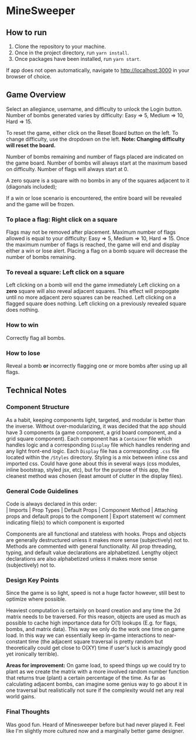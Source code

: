 # MineSweeper

## How to run

1. Clone the repository to your machine.
2. Once in the project directory, run `yarn install`.
3. Once packages have been installed, run `yarn start`.

If app does not open automatically, navigate to [http://localhost:3000](http://localhost:3000) in your browser of choice.

## Game Overview

Select an allegiance, username, and difficulty to unlock the Login button.
Number of bombs generated varies by difficulty: Easy => 5, Medium => 10, Hard => 15.

To reset the game, either click on the Reset Board button on the left.
To change difficulty, use the dropdown on the left.
**Note: Changing difficulty will reset the board.**

Number of bombs remaining and number of flags placed are indicated on the game board.
Number of bombs will always start at the maximum based on difficulty. Number of flags will always start at 0.

A zero square is a square with no bombs in any of the squares adjacent to it (diagonals included);

If a win or lose scenario is encountered, the entire board will be revealed and the game will be frozen.

### To place a flag: Right click on a square

Flags may not be removed after placement.
Maximum number of flags allowed is equal to your difficulty: Easy => 5, Medium => 10, Hard => 15.
Once the maximum number of flags is reached, the game will end and display either a win or lose alert.
Placing a flag on a bomb square will decrease the number of bombs remaining.

### To reveal a square: Left click on a square

Left clicking on a bomb will end the game immediately
Left clicking on a **zero** square will also reveal adjacent squares. This effect will propogate until no more adjacent zero squares can be reached.
Left clicking on a flagged square does nothing.
Left clicking on a previously revealed square does nothing.

### How to win

Correctly flag all bombs.

### How to lose

Reveal a bomb **or** incorrectly flagging one or more bombs after using up all flags.

## Technical Notes

### Component Structure

As a habit, keeping components light, targeted, and modular is better than the inverse. Without over-modularizing, it was decided
that the app should have 3 components (a game component, a grid board component, and a grid square component). Each component has
a `Container` file which handles logic and a corresponding `Display` file which handles rendering and any light front-end logic.
Each `Display` file has a corresponding `.css` file located within the `/Styles` directory. Styling is a mix between inline css and imported css. Could have gone about this in several ways (css modules, inline bootstrap, styled jsx, etc), but for the purpose of this app, the cleanest method was chosen (least amount of clutter in the display files).

### General Code Guidelines

Code is always declared in this order:\
| Imports
| Prop Types
| Default Props
| Component Method
| Attaching props and default props to the component
| Export statement w/ comment indicating file(s) to which component is exported

Components are all functional and stateless with hooks.
Props and objects are generally destructured unless it makes more sense (subjectively) not to.
Methods are commented with general functionality.
All prop threading, typing, and default value declarations are alphabetized.
Lengthy object declarations are also alphabetized unless it makes more sense (subjectively) not to.

### Design Key Points

Since the game is so light, speed is not a huge factor however, still best to optimize where possible.

Heaviest computation is certainly on board creation and any time the 2d matrix needs to be traversed.
For this reason, objects are used as much as possible to cache high importance data for O(1) lookups (E.g. for flags, bombs, and matrix data). This way we only do the work one time on game load.
In this way we can essentially keep in-game interactions to near-constant time (the adjacent square traversal is pretty random but theoretically could get close to O(XY) time if user's luck is amazingly good yet ironically terrible).

**Areas for improvement:**
On game load, to speed things up we could try to plant as we create the matrix with a more involved random number function that returns true (plant) a certain percentage of the time. As far as calculating adjacent bombs, can imagine some genius way to go about it in one traversal but realistically not sure if the complexity would net any real world gains.

### Final Thoughts

Was good fun. Heard of Minesweeper before but had never played it. Feel like I'm slightly more cultured now and a marginally better game designer.

